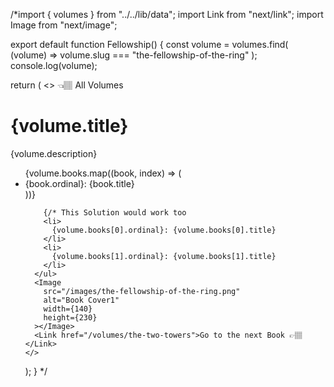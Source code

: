 /*import { volumes } from "../../lib/data";
import Link from "next/link";
import Image from "next/image";

export default function Fellowship() {
  const volume = volumes.find(
    (volume) => volume.slug === "the-fellowship-of-the-ring"
  );
  console.log(volume);

  return (
    <>
      <Link href="/volumes">👈🏽 All Volumes</Link>
      <h1>{volume.title}</h1>
      <p>{volume.description}</p>
      <ul>
        {volume.books.map((book, index) => (
          <li key={index}>
            {book.ordinal}: {book.title}
          </li>
        ))}

        {/* This Solution would work too
        <li>
          {volume.books[0].ordinal}: {volume.books[0].title}
        </li>
        <li>
          {volume.books[1].ordinal}: {volume.books[1].title}
        </li>
      </ul>
      <Image
        src="/images/the-fellowship-of-the-ring.png"
        alt="Book Cover1"
        width={140}
        height={230}
      ></Image>
      <Link href="/volumes/the-two-towers">Go to the next Book 👉🏽</Link>
    </>
  );
}
*/
